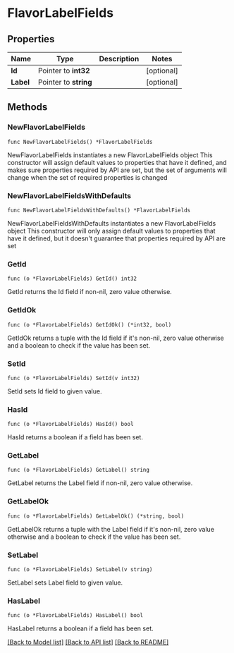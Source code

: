 # FlavorLabelFields

## Properties

Name | Type | Description | Notes
------------ | ------------- | ------------- | -------------
**Id** | Pointer to **int32** |  | [optional] 
**Label** | Pointer to **string** |  | [optional] 

## Methods

### NewFlavorLabelFields

`func NewFlavorLabelFields() *FlavorLabelFields`

NewFlavorLabelFields instantiates a new FlavorLabelFields object
This constructor will assign default values to properties that have it defined,
and makes sure properties required by API are set, but the set of arguments
will change when the set of required properties is changed

### NewFlavorLabelFieldsWithDefaults

`func NewFlavorLabelFieldsWithDefaults() *FlavorLabelFields`

NewFlavorLabelFieldsWithDefaults instantiates a new FlavorLabelFields object
This constructor will only assign default values to properties that have it defined,
but it doesn't guarantee that properties required by API are set

### GetId

`func (o *FlavorLabelFields) GetId() int32`

GetId returns the Id field if non-nil, zero value otherwise.

### GetIdOk

`func (o *FlavorLabelFields) GetIdOk() (*int32, bool)`

GetIdOk returns a tuple with the Id field if it's non-nil, zero value otherwise
and a boolean to check if the value has been set.

### SetId

`func (o *FlavorLabelFields) SetId(v int32)`

SetId sets Id field to given value.

### HasId

`func (o *FlavorLabelFields) HasId() bool`

HasId returns a boolean if a field has been set.

### GetLabel

`func (o *FlavorLabelFields) GetLabel() string`

GetLabel returns the Label field if non-nil, zero value otherwise.

### GetLabelOk

`func (o *FlavorLabelFields) GetLabelOk() (*string, bool)`

GetLabelOk returns a tuple with the Label field if it's non-nil, zero value otherwise
and a boolean to check if the value has been set.

### SetLabel

`func (o *FlavorLabelFields) SetLabel(v string)`

SetLabel sets Label field to given value.

### HasLabel

`func (o *FlavorLabelFields) HasLabel() bool`

HasLabel returns a boolean if a field has been set.


[[Back to Model list]](../README.md#documentation-for-models) [[Back to API list]](../README.md#documentation-for-api-endpoints) [[Back to README]](../README.md)


